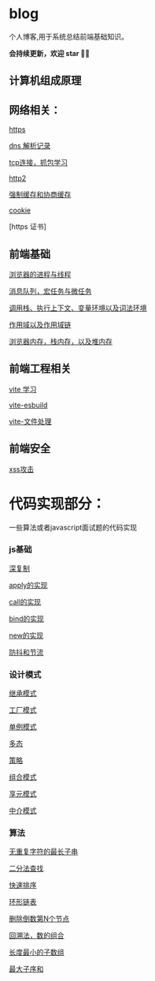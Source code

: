 # blog
个人博客,用于系统总结前端基础知识。

**会持续更新，欢迎 star 👏🏻**

## 计算机组成原理

## 网络相关：

[https](https://github.com/strongcode9527/blog/issues/1)

[dns 解析记录](https://www.jianshu.com/p/13f356d6a676)

[tcp连接，抓包学习](https://github.com/strongcode9527/blog/issues/5)

[http2](https://github.com/strongcode9527/blog/issues/6)

[强制缓存和协商缓存](https://www.jianshu.com/p/65f4bb99e68f)

[cookie](https://github.com/strongcode9527/blog/issues/13)

[https 证书]

## 前端基础

[浏览器的进程与线程](http://www.dailichun.com/2018/01/21/js_singlethread_eventloop.html)

[消息队列，宏任务与微任务](https://github.com/strongcode9527/blog/issues/9)

[调用栈、执行上下文、变量环境以及词法环境](https://github.com/strongcode9527/blog/issues/10)

[作用域以及作用域链](https://github.com/strongcode9527/blog/issues/11)

[浏览器内存，栈内存，以及堆内存](https://github.com/strongcode9527/blog/issues/12)

## 前端工程相关

[vite 学习](https://github.com/strongcode9527/blog/issues/8)

[vite-esbuild](https://github.com/strongcode9527/blog/issues/14)

[vite-文件处理]()

## 前端安全

[xss攻击](https://github.com/strongcode9527/blog/issues/7)

# 代码实现部分：

一些算法或者javascript面试题的代码实现

### js基础

[深复制](https://github.com/strongcode9527/algorithm/blob/master/js/fundemental/deepClone.js)

[apply的实现](https://github.com/strongcode9527/algorithm/blob/master/js/fundemental/apply.js)

[call的实现](https://github.com/strongcode9527/algorithm/blob/master/js/fundemental/call.js)

[bind的实现](https://github.com/strongcode9527/algorithm/blob/master/js/fundemental/bind.js)

[new的实现](https://github.com/strongcode9527/algorithm/blob/master/js/fundemental/new.js)

[防抖和节流](https://github.com/strongcode9527/algorithm/blob/master/js/fundemental/debunceAndThrottle.md)


### 设计模式

[继承模式](https://github.com/strongcode9527/algorithm/blob/master/js/patterns/extends.js)

[工厂模式](https://github.com/strongcode9527/algorithm/blob/master/js/patterns/factory.js)

[单例模式](https://github.com/strongcode9527/algorithm/blob/master/js/patterns/singleton.js)

[多态](https://github.com/strongcode9527/algorithm/blob/master/js/patterns/polymorphic.md)

[策略](https://github.com/strongcode9527/algorithm/blob/master/js/patterns/strategy.md)

[组合模式](https://github.com/strongcode9527/algorithm/blob/master/js/patterns/mixin.md)

[享元模式](https://github.com/strongcode9527/algorithm/blob/master/js/patterns/flyweight.md)

[中介模式](https://github.com/strongcode9527/algorithm/blob/master/js/patterns/mediator.md)

### 算法

[无重复字符的最长子串](https://github.com/strongcode9527/algorithm/blob/master/js/algorithm/maxUniqueSubStr.md)

[二分法查找](https://github.com/strongcode9527/algorithm/blob/master/js/algorithm/binarySearch.md)

[快速排序](https://github.com/strongcode9527/algorithm/blob/master/js/algorithm/quickSort.js)

[环形链表](https://github.com/strongcode9527/algorithm/blob/master/js/algorithm/hasCycle.js)

[删除倒数第N个节点](https://github.com/strongcode9527/algorithm/blob/master/js/algorithm/removeNthFromEnd.js)

[回溯法，数的组合](https://github.com/strongcode9527/algorithm/blob/master/js/algorithm/combinationSum2.js)

[长度最小的子数组](https://github.com/strongcode9527/algorithm/blob/master/js/algorithm/minSubArray.md)

[最大子序和](https://github.com/strongcode9527/algorithm/blob/master/js/algorithm/maxSubArray.md)








